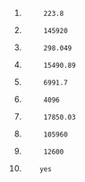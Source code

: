 1)			223.8
2)			145920
3)			298.049
4)			15490.89
5)			6991.7
6)			4096
7)			17850.03
8)			105960
9)			12600
10)			yes